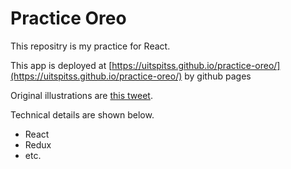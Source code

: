 # Practice Oreo

This repositry is my practice for React.

This app is deployed at [https://uitspitss.github.io/practice-oreo/](https://uitspitss.github.io/practice-oreo/) by github pages

Original illustrations are [this tweet](https://twitter.com/773O3/status/1079573992254537733).

Technical details are shown below.

- React
- Redux
- etc.
